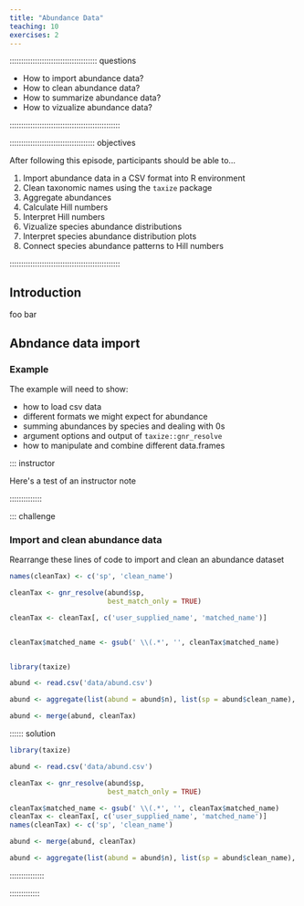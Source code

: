```yaml
---
title: "Abundance Data"
teaching: 10
exercises: 2
---
```


:::::::::::::::::::::::::::::::::::::: questions 

- How to import abundance data?
- How to clean abundance data?
- How to summarize abundance data?
- How to vizualize abundance data?

::::::::::::::::::::::::::::::::::::::::::::::::

::::::::::::::::::::::::::::::::::::: objectives

After following this episode, participants should be able to...

1. Import abundance data in a CSV format into R environment
2. Clean taxonomic names using the `taxize` package
3. Aggregate abundances
4. Calculate Hill numbers 
5. Interpret Hill numbers
6. Vizualize species abundance distributions
7. Interpret species abundance distribution plots
8. Connect species abundance patterns to Hill numbers


::::::::::::::::::::::::::::::::::::::::::::::::

## Introduction

foo bar

## Abndance data import

### Example

The example will need to show:

- how to load csv data
- different formats we might expect for abundance
- summing abundances by species and dealing with 0s
- argument options and output of `taxize::gnr_resolve`
- how to manipulate and combine different data.frames


::: instructor

Here's a test of an instructor note

::::::::::::::



::: challenge

### Import and clean abundance data

Rearrange these lines of code to import and clean an abundance dataset


```r
names(cleanTax) <- c('sp', 'clean_name')

cleanTax <- gnr_resolve(abund$sp, 
                        best_match_only = TRUE)

cleanTax <- cleanTax[, c('user_supplied_name', 'matched_name')]


cleanTax$matched_name <- gsub(' \\(.*', '', cleanTax$matched_name)


library(taxize)

abund <- read.csv('data/abund.csv')

abund <- aggregate(list(abund = abund$n), list(sp = abund$clean_name), sum)

abund <- merge(abund, cleanTax)
```

:::::: solution


```r
library(taxize)

abund <- read.csv('data/abund.csv')

cleanTax <- gnr_resolve(abund$sp, 
                        best_match_only = TRUE)

cleanTax$matched_name <- gsub(' \\(.*', '', cleanTax$matched_name)
cleanTax <- cleanTax[, c('user_supplied_name', 'matched_name')]
names(cleanTax) <- c('sp', 'clean_name')

abund <- merge(abund, cleanTax)

abund <- aggregate(list(abund = abund$n), list(sp = abund$clean_name), sum)
```

:::::::::::::::

:::::::::::::
